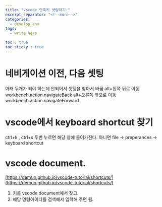 ```yaml
---
title: "vscode 단축키 셋팅하기."
excerpt_separator: "<!--more-->"
categories:
  - develop_env
tags:
  - write here

toc : true
toc_sticky : true
---
```


# 네비게이션 이전, 다음 셋팅
아래 두개가 되야 하는데 안되어서 셋팅을 찾아서 바꿈 
alt+왼쪽	뒤로 이동	workbench.action.navigateBack
alt+오른쪽	앞으로 이동	workbench.action.navigateForward

# vscode에서 keyboard shortcut 찾기
ctrl+k , ctrl+s  두번 누르면 해당 창에 들어가진다. 
아니면 file -> preperances -> keyboard shortcut

# vscode document. 
[https://demun.github.io/vscode-tutorial/shortcuts/](https://demun.github.io/vscode-tutorial/shortcuts/)     

1. 키를 vscode document에서 찾고.
2. 해당 명령아이디를 검색해서 입력해 주면 됨. 
